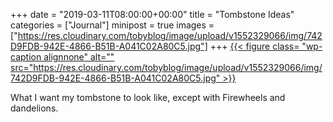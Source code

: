 +++
date = "2019-03-11T08:00:00+00:00"
title = "Tombstone Ideas"
categories = ["Journal"]
minipost = true
images = ["https://res.cloudinary.com/tobyblog/image/upload/v1552329066/img/742D9FDB-942E-4866-B51B-A041C02A80C5.jpg"]
+++
[{{< figure class= "wp-caption alignnone" alt="" src="https://res.cloudinary.com/tobyblog/image/upload/v1552329066/img/742D9FDB-942E-4866-B51B-A041C02A80C5.jpg" >}}](https://www.instagram.com/p/Bu2fySAn9TM/?utm_source=ig_share_sheet&igshid=1srvudvlopzvc)

What I want my tombstone to look like, except with Firewheels and dandelions.
